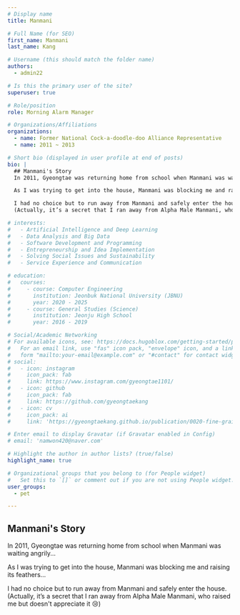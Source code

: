 ```yaml
--- 
# Display name
title: Manmani

# Full Name (for SEO)
first_name: Manmani
last_name: Kang

# Username (this should match the folder name)
authors:
  - admin22

# Is this the primary user of the site?
superuser: true

# Role/position
role: Morning Alarm Manager

# Organizations/Affiliations
organizations:
  - name: Former National Cock-a-doodle-doo Alliance Representative
  - name: 2011 ~ 2013

# Short bio (displayed in user profile at end of posts)
bio: |
  ## Manmani's Story
  In 2011, Gyeongtae was returning home from school when Manmani was waiting angrily...  

  As I was trying to get into the house, Manmani was blocking me and raising its feathers...  

  I had no choice but to run away from Manmani and safely enter the house.  
  (Actually, it’s a secret that I ran away from Alpha Male Manmani, who raised me but doesn't appreciate it ㅠ)

# interests:
#   - Artificial Intelligence and Deep Learning
#   - Data Analysis and Big Data
#   - Software Development and Programming
#   - Entrepreneurship and Idea Implementation
#   - Solving Social Issues and Sustainability
#   - Service Experience and Communication

# education:
#   courses:
#     - course: Computer Engineering
#       institution: Jeonbuk National University (JBNU)
#       year: 2020 - 2025
#     - course: General Studies (Science)
#       institution: Jeonju High School
#       year: 2016 - 2019

# Social/Academic Networking
# For available icons, see: https://docs.hugoblox.com/getting-started/page-builder/#icons
#   For an email link, use "fas" icon pack, "envelope" icon, and a link in the
#   form "mailto:your-email@example.com" or "#contact" for contact widget.
# social:
#   - icon: instagram
#     icon_pack: fab
#     link: https://www.instagram.com/gyeongtae1101/
#   - icon: github
#     icon_pack: fab
#     link: https://github.com/gyeongtaekang
#   - icon: cv
#     icon_pack: ai
#     link: 'https://gyeongtaekang.github.io/publication/0020-fine-grained-binary-object-segmentation-in-remote-sensing-imagery-via-path-selective-test-time-adaptation/자기소개.pdf'

# Enter email to display Gravatar (if Gravatar enabled in Config)
# email: 'namwon420@naver.com'

# Highlight the author in author lists? (true/false)
highlight_name: true

# Organizational groups that you belong to (for People widget)
#   Set this to `[]` or comment out if you are not using People widget.
user_groups:
  - pet

---
```


  ## Manmani's Story
  In 2011, Gyeongtae was returning home from school when Manmani was waiting angrily...  

  As I was trying to get into the house, Manmani was blocking me and raising its feathers...  

  I had no choice but to run away from Manmani and safely enter the house.  
  (Actually, it’s a secret that I ran away from Alpha Male Manmani, who raised me but doesn't appreciate it 😢)
